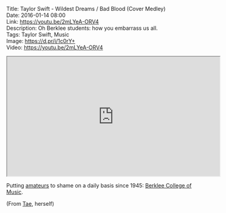 Title: Taylor Swift - Wildest Dreams / Bad Blood (Cover Medley)  
Date: 2016-01-14 08:00  
Link: https://youtu.be/2mLYeA-ORV4  
Description: Oh Berklee students: how you embarrass us all.  
Tags: Taylor Swift, Music  
Image: https://d.pr/i/1c0rY+  
Video: https://youtu.be/2mLYeA-ORV4  

<!-- FitVids (http://fitvidsjs.com) -->
<script src="/js/fitvids.js"></script>
<script>
	$(document).ready(function(){
		$(".entry").fitVids();
	});
</script>

<iframe width="560" height="315" src="https://www.youtube.com/embed/2mLYeA-ORV4" allowfullscreen></iframe>

Putting [amateurs][1] to shame on a daily basis since 1945: [Berklee College of Music][2].

(From [Tae][3], herself)

[1]: https://vimeo.com/151450157#t=985s "Us playing at The Shadow"
[2]: https://en.wikipedia.org/wiki/Berklee_College_of_Music "Berklee College of Music"
[3]: https://twitter.com/taylorswift13/status/687357073974165504 "Taylor Swift's link to the video"